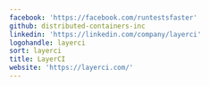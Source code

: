 ```yaml
---
facebook: 'https://facebook.com/runtestsfaster'
github: distributed-containers-inc
linkedin: 'https://linkedin.com/company/layerci'
logohandle: layerci
sort: layerci
title: LayerCI
website: 'https://layerci.com/'
---
```

